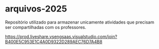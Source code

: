 # arquivos-2025

Repositório utilizado para armazenar unicamente atividades que precisam ser compartilhadas com os professores.

https://prod.liveshare.vsengsaas.visualstudio.com/join?B400E5C953E1C4A0D9322D289AEC76D7A4B8